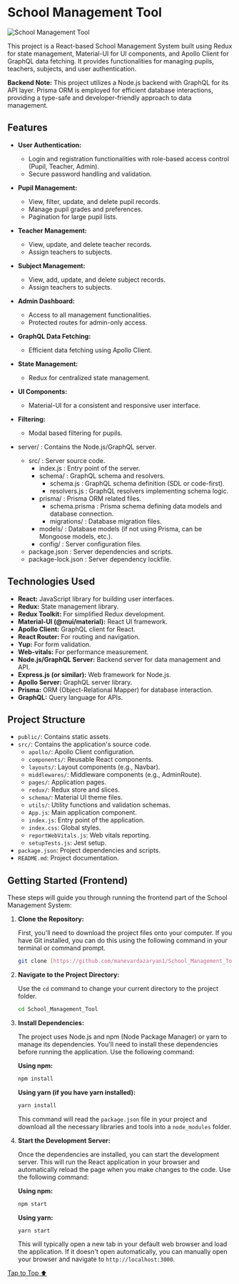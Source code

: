 <h1><a id='top'>School Management Tool</a></h1>

![School Management Tool](src/assets/README/collage.webp "School Management Tool")

This project is a React-based School Management System built using Redux for state management, Material-UI for UI components, and Apollo Client for GraphQL data fetching. It provides functionalities for managing pupils, teachers, subjects, and user authentication.

**Backend Note:** This project utilizes a Node.js backend with GraphQL for its API layer. Prisma ORM is employed for efficient database interactions, providing a type-safe and developer-friendly approach to data management.

## Features

* **User Authentication:**
    * Login and registration functionalities with role-based access control (Pupil, Teacher, Admin).
    * Secure password handling and validation.
* **Pupil Management:**
    * View, filter, update, and delete pupil records.
    * Manage pupil grades and preferences.
    * Pagination for large pupil lists.
* **Teacher Management:**
    * View, update, and delete teacher records.
    * Assign teachers to subjects.
* **Subject Management:**
    * View, add, update, and delete subject records.
    * Assign teachers to subjects.
* **Admin Dashboard:**
    * Access to all management functionalities.
    * Protected routes for admin-only access.
* **GraphQL Data Fetching:**
    * Efficient data fetching using Apollo Client.
* **State Management:**
    * Redux for centralized state management.
* **UI Components:**
    * Material-UI for a consistent and responsive user interface.
* **Filtering:**
    * Modal based filtering for pupils.

* server/ : Contains the Node.js/GraphQL server.
    * src/ : Server source code.
        * index.js : Entry point of the server.
        * schema/ : GraphQL schema and resolvers.
            * schema.js : GraphQL schema definition (SDL or code-first).
            * resolvers.js : GraphQL resolvers implementing schema logic.
        * prisma/ : Prisma ORM related files.
            * schema.prisma : Prisma schema defining data models and database connection.
            * migrations/ : Database migration files.
        * models/ : Database models (if not using Prisma, can be Mongoose models, etc.).
        * config/ : Server configuration files.
    * package.json : Server dependencies and scripts.
    * package-lock.json : Server dependency lockfile.

## Technologies Used

* **React:** JavaScript library for building user interfaces.
* **Redux:** State management library.
* **Redux Toolkit:** For simplified Redux development.
* **Material-UI (@mui/material):** React UI framework.
* **Apollo Client:** GraphQL client for React.
* **React Router:** For routing and navigation.
* **Yup:** For form validation.
* **Web-vitals:** For performance measurement.
* **Node.js/GraphQL Server:** Backend server for data management and API.
* **Express.js (or similar):** Web framework for Node.js.
* **Apollo Server:** GraphQL server library.
* **Prisma:** ORM (Object-Relational Mapper) for database interaction.
* **GraphQL:** Query language for APIs.

## Project Structure

* `public/`: Contains static assets.
* `src/`: Contains the application's source code.
    * `apollo/`: Apollo Client configuration.
    * `components/`: Reusable React components.
    * `layouts/`: Layout components (e.g., Navbar).
    * `middlewares/`: Middleware components (e.g., AdminRoute).
    * `pages/`: Application pages.
    * `redux/`: Redux store and slices.
    * `schema/`: Material UI theme files.
    * `utils/`: Utility functions and validation schemas.
    * `App.js`: Main application component.
    * `index.js`: Entry point of the application.
    * `index.css`: Global styles.
    * `reportWebVitals.js`: Web vitals reporting.
    * `setupTests.js`: Jest setup.
* `package.json`: Project dependencies and scripts.
* `README.md`: Project documentation.

## Getting Started (Frontend)

These steps will guide you through running the frontend part of the School Management System:

1.  **Clone the Repository:**

    First, you'll need to download the project files onto your computer. If you have Git installed, you can do this using the following command in your terminal or command prompt.
    ```bash
    git clone [https://github.com/manevardazaryan1/School_Management_Tool]
    ```


2.  **Navigate to the Project Directory:**

    Use the `cd` command to change your current directory to the project folder.

    ```bash
    cd School_Management_Tool
    ```

3.  **Install Dependencies:**

    The project uses Node.js and npm (Node Package Manager) or yarn to manage its dependencies. You'll need to install these dependencies before running the application. Use the following command:

    **Using npm:**

    ```bash
    npm install
    ```

    **Using yarn (if you have yarn installed):**

    ```bash
    yarn install
    ```

    This command will read the `package.json` file in your project and download all the necessary libraries and tools into a `node_modules` folder.

4.  **Start the Development Server:**

    Once the dependencies are installed, you can start the development server. This will run the React application in your browser and automatically reload the page when you make changes to the code. Use the following command:

    **Using npm:**

    ```bash
    npm start
    ```

    **Using yarn:**

    ```bash
    yarn start
    ```

    This will typically open a new tab in your default web browser and load the application. If it doesn't open automatically, you can manually open your browser and navigate to `http://localhost:3000`.

[Tap to Top ⬆](#top)